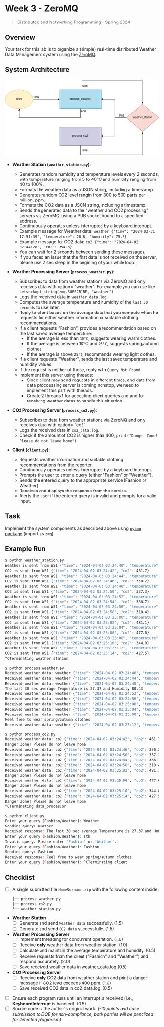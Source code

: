 # Week 3 - ZeroMQ

> Distributed and Networking Programming - Spring 2024

## Overview

Your task for this lab is to organize a (simple) real-time distributed Weather Data Management system using the [ZeroMQ](https://zguide.zeromq.org/docs/chapter1/).

## System Architecture

![architecture diagram](./images/diagram.png)

- **Weather Station (`weather_station.py`)**:
  - Generates random humidity and temperature levels every 2 seconds, with temperature ranging from 5 to 40°C and humidity ranging from 40 to 100%.
  - Formats the weather data as a JSON string, including a timestamp.
  - Generates random CO2 level rangin from 300 to 500 parts per million, ppm.
  - Formats the CO2 data as a JSON string, including a timestamp.
  - Sends the generated data to the "weather and CO2 processing" servers via ZeroMQ, using a PUB socket bound to a specified address.
  - Continuously operates unless interrupted by a keyboard interrupt.
  - Example message for Weather data: `weather {"time": "2024-03-31 17:51:39", "temperature": 28.8, "humidity": 75.2}`
  - Example message for CO2 data: `co2 {"time": "2024-04-02 02:44:28", "co2": 354.3}`
  - You can wait for 2 seconds between sending these messages.
  - If you faced an issue that the first data is not received on the server, please use 2 sec sleep in the begining of your while loop.

- **Weather Processing Server (`process_weather.py`)**:
  - Subscribes to data from weather stations via ZeroMQ and only receives data with option= "weather". For example you can use like `setsockopt_string(zmq.SUBSCRIBE, "weather")`
  - Logs the received data in `weather_data.log`.
  - Computes the average temperature and humidity of the `last 30 seconds` to use later.
  - Reply to client based on the average data that you compute when he requests for either weather information or suitable clothing recommendations.
  - If a client requests "Fashion", provides a recommendation based on the last saved average temperature:
    - If the average is less than `10°C`, suggests wearing warm clothes.
    - If the average is between 10°C and `25°C`, suggests spring/autumn clothes.
    - If the average is above `25°C`, recommends wearing light clothes.
  - If a client requests "Weather", sends the last saved temperature and humidity values.
  - If the request is neither of those, reply with `Query Not Found`
  - Implement this server using threads:
    - Since client may send requests in different times, and data from data proccessing server is coming nonstop, we need to implement this part with threads.
    - Create 2 threads 1 for accepting client queries and and for receiving weather datas to handle this situation.

- **CO2 Processing Server (`process_co2.py`)**:
  - Subscribes to data from weather stations via ZeroMQ and only receives data with option= "co2".
  - Logs the received data in `co2_data.log`.
  - Check if the amount of CO2 is higher than 400, `print("Danger Zone! Please do not leave home")`

- **Client (`client.py`)**:
  - Requests weather information and suitable clothing recommendations from the reporter.
  - Continuously operates unless interrupted by a keyboard interrupt.
  - Prompts the user to enter a query (either "Fashion" or "Weather").
  - Sends the entered query to the appropriate service (Fashion or Weather).
  - Receives and displays the response from the service.
  - Alerts the user if the entered query is invalid and prompts for a valid input.

## Task

Implement the system components as described above using [`pyzmq` package](https://pypi.org/project/pyzmq/) (import as `zmq`).

## Example Run

```bash
$ python weather_station.py 
Weather is sent from WS1 {"time": "2024-04-02 03:24:40", "temperature": 23.3, "humidity": 74.2}
CO2 is sent from WS1 {"time": "2024-04-02 03:24:42", "co2": 461.7}
Weather is sent from WS1 {"time": "2024-04-02 03:24:44", "temperature": 35.0, "humidity": 90.1}
CO2 is sent from WS1 {"time": "2024-04-02 03:24:46", "co2": 350.2}
Weather is sent from WS1 {"time": "2024-04-02 03:24:48", "temperature": 23.8, "humidity": 77.0}
CO2 is sent from WS1 {"time": "2024-04-02 03:24:50", "co2": 337.3}
Weather is sent from WS1 {"time": "2024-04-02 03:24:52", "temperature": 11.6, "humidity": 76.6}
CO2 is sent from WS1 {"time": "2024-04-02 03:24:54", "co2": 388.7}
Weather is sent from WS1 {"time": "2024-04-02 03:24:56", "temperature": 10.5, "humidity": 73.7}
CO2 is sent from WS1 {"time": "2024-04-02 03:24:58", "co2": 310.4}
Weather is sent from WS1 {"time": "2024-04-02 03:25:00", "temperature": 9.3, "humidity": 59.1}
CO2 is sent from WS1 {"time": "2024-04-02 03:25:02", "co2": 481.1}
Weather is sent from WS1 {"time": "2024-04-02 03:25:04", "temperature": 34.7, "humidity": 47.9}
CO2 is sent from WS1 {"time": "2024-04-02 03:25:06", "co2": 477.0}
Weather is sent from WS1 {"time": "2024-04-02 03:25:08", "temperature": 7.4, "humidity": 44.6}
CO2 is sent from WS1 {"time": "2024-04-02 03:25:10", "co2": 344.8}
Weather is sent from WS1 {"time": "2024-04-02 03:25:12", "temperature": 13.5, "humidity": 46.5}
CO2 is sent from WS1 {"time": "2024-04-02 03:25:14", "co2": 427.5}
^CTerminating weather station
```

```bash
$ python process_weather.py 
Received weather data: weather {"time": "2024-04-02 03:24:40", "temperature": 23.3, "humidity": 74.2}
Received weather data: weather {"time": "2024-04-02 03:24:44", "temperature": 35.0, "humidity": 90.1}
Received weather data: weather {"time": "2024-04-02 03:24:48", "temperature": 23.8, "humidity": 77.0}
The last 30 sec average Temperature is 27.37 and Humidity 80.43
Received weather data: weather {"time": "2024-04-02 03:24:52", "temperature": 11.6, "humidity": 76.6}
Received weather data: weather {"time": "2024-04-02 03:24:56", "temperature": 10.5, "humidity": 73.7}
Received weather data: weather {"time": "2024-04-02 03:25:00", "temperature": 9.3, "humidity": 59.1}
Received weather data: weather {"time": "2024-04-02 03:25:04", "temperature": 34.7, "humidity": 47.9}
Received weather data: weather {"time": "2024-04-02 03:25:08", "temperature": 7.4, "humidity": 44.6}
Feel free to wear spring/autumn clothes
Received weather data: weather {"time": "2024-04-02 03:25:12", "temperature": 13.5, "humidity": 46.5}
```

```bash
$ python process_co2.py 
Received weather data: co2 {"time": "2024-04-02 03:24:42", "co2": 461.7}
Danger Zone! Please do not leave home
Received weather data: co2 {"time": "2024-04-02 03:24:46", "co2": 350.2}
Received weather data: co2 {"time": "2024-04-02 03:24:50", "co2": 337.3}
Received weather data: co2 {"time": "2024-04-02 03:24:54", "co2": 388.7}
Received weather data: co2 {"time": "2024-04-02 03:24:58", "co2": 310.4}
Received weather data: co2 {"time": "2024-04-02 03:25:02", "co2": 481.1}
Danger Zone! Please do not leave home
Received weather data: co2 {"time": "2024-04-02 03:25:06", "co2": 477.0}
Danger Zone! Please do not leave home
Received weather data: co2 {"time": "2024-04-02 03:25:10", "co2": 344.8}
Received weather data: co2 {"time": "2024-04-02 03:25:14", "co2": 427.5}
Danger Zone! Please do not leave home
^CTerminating data_processor
```

```bash
$ python client.py 
Enter your query (Fashion/Weather): Weather
Sending query: Weather
Received response: The last 30 sec average Temperature is 27.37 and Humidity 80.43
Enter your query (Fashion/Weather): sth   
Invalid query. Please enter 'Fashion' or 'Weather'.
Enter your query (Fashion/Weather): Fashion
Sending query: Fashion
Received response: Feel free to wear spring/autumn clothes
Enter your query (Fashion/Weather): ^CTerminating client
```

## Checklist

- [ ] A single submitted file `NameSurname.zip` with the following content inside:

  ```plain
  ├── process_weather.py
  ├── process_co2.py
  └── weather_station.py
  ```

- **Weather Station**
  - [ ] Generate and send `Weather data` successfully. (1.5)
  - [ ] Generate and send `CO2 data` successfully. (1.5)

- **Weather Processing Server**
  - [ ] Implement threading for concurrent operation. (1.0)
  - [ ] Receive **only** weather data from weather station. (1.0)
  - [ ] Calculate and maintain the average temperature and humidity. (0.5)
  - [ ] Receive requests from the client ("Fashion" and "Weather") and respond accurately. (2.0)
  - [ ] Save received weather data in weather_data.log (0.5)

- **CO2 Processing Server**
  - [ ] Receive **only** CO2 data from weather station and print a danger message if CO2 level exceeds 400 ppm. (1.0)
  - [ ] Save received CO2 data in co2_data.log. (0.5)

- [ ] Ensure each program runs until an interrupt is received (i.e., **KeyboardInterrupt** is handled). (0.5)
- [ ] Source code is the author's original work. _(-10 points and case submission to DOE for non-compliance, both parties will be penalized for detected plagiarism)_

